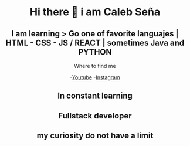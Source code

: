 <div align = "center" > 

<h1 aling = "center" >  Hi there 👋 i am Caleb Seña</h1>
<!--
**Calebsenm/Calebsenm** is a ✨ _special_ ✨ repository because its `README.md` (this file) appears on your GitHub profile.-->

<h2> I am learning >  Go one of  favorite   languajes   | HTML - CSS - JS / REACT |  sometimes Java and  PYTHON </h2>
 
Where to find me
 
-[Youtube](https://www.youtube.com/@techcsm865/videos)
-[Instagram](https://www.instagram.com/calebsenm/)

<p align="center">
  <h2> 
      In constant learning
  </h2>
 
</p>

<h2> Fullstack developer </h2>

<h2>my  curiosity do not have  a  limit</h2>
</div>

